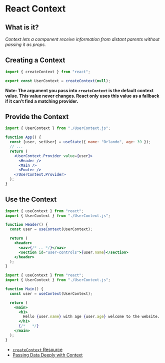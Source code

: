 # React Context

## What is it?

_Context lets a component receive information from distant parents without passing it as props._

## Creating a Context

```jsx
import { createContext } from "react";

export const UserContext = createContext(null);
```

**Note: The argument you pass into `createContext` is the default context value. This value never changes. React only uses this value as a fallback if it can’t find a matching provider.**

## Provide the Context

```jsx
import { UserContext } from "./UserContext.js";

function App() {
  const [user, setUser] = useState({ name: "Orlando", age: 39 });
  // ...
  return (
    <UserContext.Provider value={user}>
      <Header />
      <Main />
      <Footer />
    </UserContext.Provider>
  );
}
```

## Use the Context

```jsx
import { useContext } from "react";
import { UserContext } from "./UserContext.js";

function Header() {
  const user = useContext(UserContext);

  return (
    <header>
      <nav>{/* .. */}</nav>
      <section id="user-controls">{user.name}</section>
    </header>
  );
}
```

```jsx
import { useContext } from "react";
import { UserContext } from "./UserContext.js";

function Main() {
  const user = useContext(UserContext);

  return (
    <main>
      <h1>
        Hello {user.name} with age {user.age} welcome to the website.
      </h1>
      {/*   */}
    </main>
  );
}
```

- [`createContext` Resource](https://react.dev/reference/react/createContext#consumer)
- [Passing Data Deeply with Context](https://react.dev/learn/passing-data-deeply-with-context)
